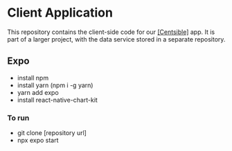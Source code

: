 # Client Application

This repository contains the client-side code for our [[Centsible]]([url](https://github.com/calvin-cs262-Fall2024-TheATeam/Project)) app. 
It is part of a larger project, with the data service stored in a separate repository.


## Expo 
- install npm
- install yarn (npm i -g yarn)
- yarn add expo
- install react-native-chart-kit

### To run
- git clone [repository url]
- npx expo start
